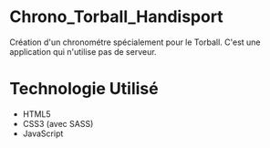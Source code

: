 # Chrono_Torball_Handisport
Création d'un chronométre spécialement pour le Torball. 
C'est une application qui n'utilise pas de serveur.

# Technologie Utilisé 
- HTML5
- CSS3 (avec SASS)
- JavaScript
